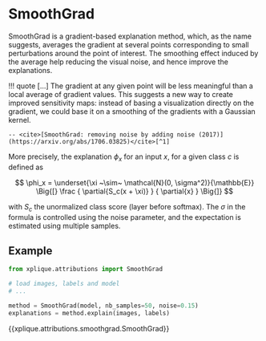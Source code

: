 # SmoothGrad

SmoothGrad is a gradient-based explanation method, which, as the name suggests, averages the 
gradient at several points corresponding to small perturbations around the point of interest. 
The smoothing effect induced by the average help reducing the visual noise, and hence improve the
explanations.

!!! quote
    \[...] The gradient at any given point will be less meaningful than a local average of gradient 
    values. This suggests a new way to create improved sensitivity maps: instead of basing a 
    visualization directly on the gradient, we could base it on a smoothing of the gradients with a 
    Gaussian kernel.
    
    -- <cite>[SmoothGrad: removing noise by adding noise (2017)](https://arxiv.org/abs/1706.03825)</cite>[^1]


More precisely, the explanation $\phi_x$ for an input $x$, for a given class $c$ is defined as

$$ \phi_x = \underset{\xi ~\sim~ \mathcal{N}(0, \sigma^2)}{\mathbb{E}}
            \Big{[}
             \frac { \partial{S_c(x + \xi)} } { \partial{x} } 
             \Big{]} $$

with $S_c$ the unormalized class score (layer before softmax). The $\sigma$ in the formula is controlled using the noise
parameter, and the expectation is estimated using multiple samples.

## Example

```python
from xplique.attributions import SmoothGrad

# load images, labels and model
# ...

method = SmoothGrad(model, nb_samples=50, noise=0.15)
explanations = method.explain(images, labels)
```

{{xplique.attributions.smoothgrad.SmoothGrad}}

[^1]: [SmoothGrad: removing noise by adding noise (2017)](https://arxiv.org/abs/1706.03825)